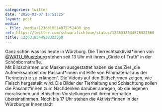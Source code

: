 ```yaml
---
categories: twitter
date: '2020-03-07 15:51:25'
layout: post
media:
- file: /media/1236318514975252480.jpg
ref: https://twitter.com/schwarzlichtwue/status/1236318544528322560
title: 1236318544528322560
---
```

Ganz schön was los heute in Würzburg. Die Tierrechtsaktivist\*innen von [@WATU_Wuerzburg](https://twitter.com/WATU_Wuerzburg) stehen seit 13 Uhr mit ihrem „Circle of Truth“ in der Schönbornstraße.  
Mit Bildschirmen und Masken ausgestattet haben sie das Ziel „die Aufmerksamkeit der Passant\*innen mit Hilfe von Filmmaterial aus der Tierindustrie zu erlangen“. 
Die Videos auf den Bildschirmen zeigen, wie Fleisch hergestellt wird. Die Bilder der Tierhaltung und Schlachtung sollen die Passant\*innen zum Nachdenken darüber anregen, ob die eigenen moralischen und ethischen Vorstellungen mit ihrem Verhalten übereinstimmen. 
Noch bis 17 Uhr stehen die Aktivist\*innen in der Würzburger Innenstadt 